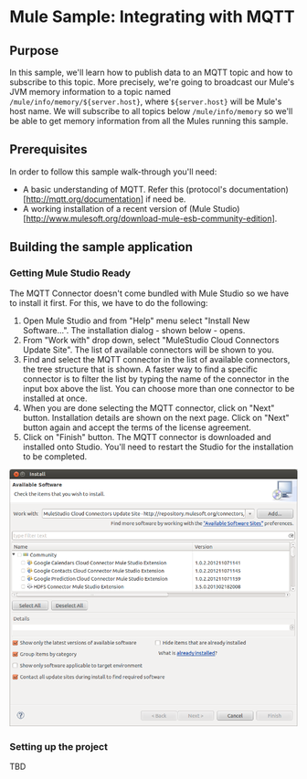 # Mule Sample: Integrating with MQTT

## Purpose

In this sample, we'll learn how to publish data to an MQTT topic and how to subscribe to this topic.
More precisely, we're going to broadcast our Mule's JVM memory information to a topic named `/mule/info/memory/${server.host}`,
where `${server.host}` will be Mule's host name.
We will subscribe to all topics below `/mule/info/memory` so we'll be able to get memory information from all the Mules running this sample.

## Prerequisites

In order to follow this sample walk-through you'll need:

- A basic understanding of MQTT. Refer this (protocol's documentation)[http://mqtt.org/documentation] if need be.
- A working installation of a recent version of (Mule Studio)[http://www.mulesoft.org/download-mule-esb-community-edition].

## Building the sample application

### Getting Mule Studio Ready

The MQTT Connector doesn't come bundled with Mule Studio so we have to install it first. For this, we have to do the following:

1. Open Mule Studio and from "Help" menu select "Install New Software...". The installation dialog - shown below - opens.
2. From "Work with" drop down, select "MuleStudio Cloud Connectors Update Site". The list of available connectors will be shown to you.
3. Find and select the MQTT connector in the list of available connectors, the tree structure that is shown.
A faster way to find a specific connector is to filter the list by typing the name of the connector in the input box above the list.
You can choose more than one connector to be installed at once.
4. When you are done selecting the MQTT connector, click on "Next" button.
Installation details are shown on the next page.
Click on "Next" button again and accept the terms of the license agreement.
5. Click on "Finish" button. The MQTT connector is downloaded and installed onto Studio.
You'll need to restart the Studio for the installation to be completed.

![](images/studio-install-connector.png)

### Setting up the project

TBD
